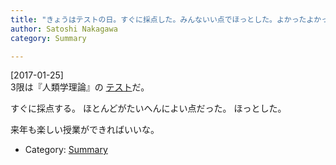 ```yaml
---
title: "きょうはテストの日。すぐに採点した。みんないい点でほっとした。よかったよかった"
author: Satoshi Nakagawa
category: Summary

---
```


[2017-01-25]  
 3限は『人類学理論』の
[テスト](/~satoshi/anthrop/class/aesthetics/Memo/exam-2016.html)だ。

 すぐに採点する。
ほとんどがたいへんによい点だった。
ほっとした。

 来年も楽しい授業ができればいいな。

- Category: [Summary](/categories.html#Summary)

